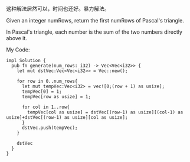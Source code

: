 这种解法居然可以，时间也还好。暴力解法。

Given an integer numRows, return the first numRows of Pascal's triangle.

In Pascal's triangle, each number is the sum of the two numbers directly above it.


My Code:
```
impl Solution {
  pub fn generate(num_rows: i32) -> Vec<Vec<i32>> {
    let mut dstVec:Vec<Vec<i32>> = Vec::new();

    for row in 0..num_rows{
      let mut tempVec:Vec<i32> = vec![0;(row + 1) as usize];
      tempVec[0] = 1;
      tempVec[row as usize] = 1;

      for col in 1..row{
        tempVec[col as usize] = dstVec[(row-1) as usize][(col-1) as usize]+dstVec[(row-1) as usize][col as usize];
      }
      dstVec.push(tempVec);
    }

    dstVec
  }
}

```
